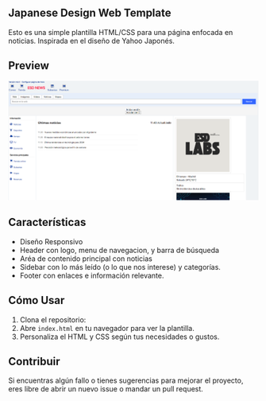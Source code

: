 ## Japanese Design Web Template

Esto es una simple plantilla HTML/CSS para una página enfocada en noticias. Inspirada en el diseño de Yahoo Japonés.

## Preview

![News Template Preview](imgs/preview.png)

## Características

-  Diseño Responsivo
- Header con logo, menu de navegacion, y barra de búsqueda
-  Aréa de contenido principal con noticias
- Sidebar con lo más leído (o lo que nos interese) y categorías.
- Footer con enlaces e información relevante.

## Cómo Usar

1. Clona el repositorio:
2. Abre `index.html` en tu navegador para ver la plantilla.
3. Personaliza el HTML y CSS según tus necesidades o gustos.

## Contribuir


Si encuentras algún fallo o tienes sugerencias para mejorar el proyecto, eres libre de abrir un nuevo issue o mandar un pull request.

